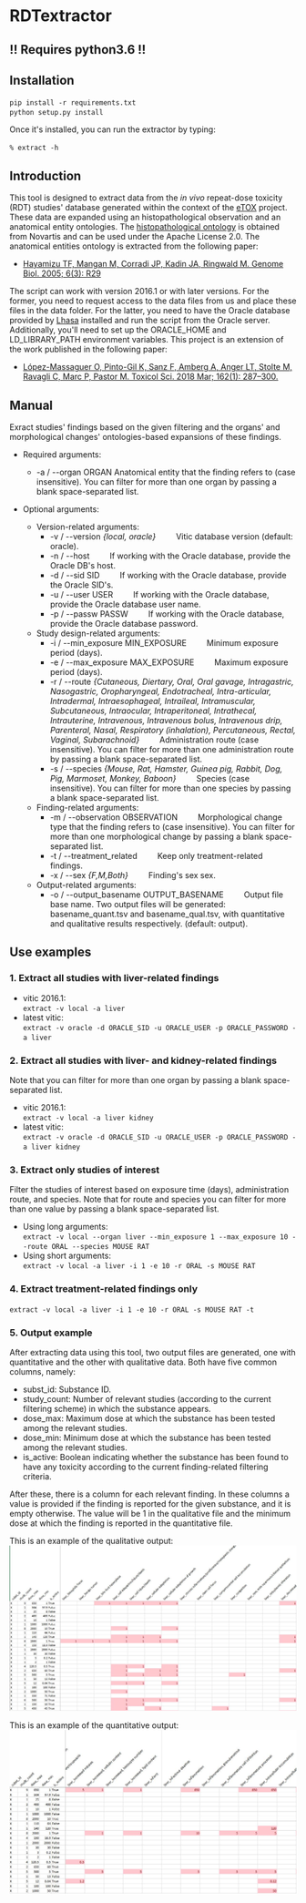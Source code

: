 # RDTextractor

## !! Requires python3.6 !!

## Installation
`pip install -r requirements.txt`  
`python setup.py install`

Once it's installed, you can run the extractor by typing:

`% extract -h`

## Introduction
This tool is designed to extract data from the _in vivo_ repeat-dose toxicity (RDT) studies' database generated within the context of the [eTOX](http://www.etoxproject.eu/) project. These data are expanded using an histopathological observation and an anatomical entity ontologies. The [histopathological ontology](https://github.com/Novartis/hpath/blob/master/LICENSE.txt) is obtained from Novartis and can be used under the Apache License 2.0. The anatomical entities ontology is extracted from the following paper:
- [Hayamizu TF, Mangan M, Corradi JP, Kadin JA, Ringwald M. Genome Biol. 2005; 6(3): R29](https://www.ncbi.nlm.nih.gov/pmc/articles/PMC1088948/)

The script can work with version 2016.1 or with later versions. For the former, you need to request access to the data files from us and place these files in the data folder. For the latter, you need to have the Oracle database provided by [Lhasa](https://www.lhasalimited.org/) installed and run the script from the Oracle server. Additionally, you'll need to set up the ORACLE_HOME and LD_LIBRARY_PATH environment variables.
This project is an extension of the work published in the following paper:
- [López-Massaguer O, Pinto-Gil K, Sanz F, Amberg A, Anger LT, Stolte M, Ravagli C, Marc P, Pastor M. Toxicol Sci. 2018 Mar; 162(1): 287–300.](https://www.ncbi.nlm.nih.gov/pmc/articles/PMC5837688/)

## Manual
Exract studies' findings based on the given filtering and the organs' and
morphological changes' ontologies-based expansions of these findings. 

- Required arguments:
  - -a / --organ ORGAN
Anatomical entity that the finding refers to (case insensitive). You can filter for more than one organ by passing a blank space-separated list. 

- Optional arguments:
  - Version-related arguments:
    - -v / --version _{local, oracle}_
&nbsp;&nbsp;&nbsp;&nbsp;&nbsp;&nbsp;&nbsp;&nbsp;Vitic database version (default: oracle).
    - -n / --host 
&nbsp;&nbsp;&nbsp;&nbsp;&nbsp;&nbsp;&nbsp;&nbsp;If working with the Oracle database, provide the Oracle DB's host.
    - -d / --sid SID
&nbsp;&nbsp;&nbsp;&nbsp;&nbsp;&nbsp;&nbsp;&nbsp;If working with the Oracle database, provide the Oracle SID's.
    - -u / --user USER
&nbsp;&nbsp;&nbsp;&nbsp;&nbsp;&nbsp;&nbsp;&nbsp;If working with the Oracle database, provide the Oracle database user name.
    - -p / --passw PASSW
&nbsp;&nbsp;&nbsp;&nbsp;&nbsp;&nbsp;&nbsp;&nbsp;If working with the Oracle database, provide the Oracle database password.
  - Study design-related arguments:
    - -i / --min_exposure MIN_EXPOSURE
&nbsp;&nbsp;&nbsp;&nbsp;&nbsp;&nbsp;&nbsp;&nbsp;Minimum exposure period (days).
    - -e / --max_exposure MAX_EXPOSURE
&nbsp;&nbsp;&nbsp;&nbsp;&nbsp;&nbsp;&nbsp;&nbsp;Maximum exposure period (days).
    - -r / --route _{Cutaneous, Diertary, Oral, Oral gavage, Intragastric, Nasogastric, Oropharyngeal, Endotracheal, Intra-articular, Intradermal, Intraesophageal, Intraileal, Intramuscular, Subcutaneous, Intraocular, Intraperitoneal, Intrathecal, Intrauterine, Intravenous, Intravenous bolus, Intravenous drip, Parenteral, Nasal, Respiratory (inhalation), Percutaneous, Rectal, Vaginal, Subarachnoid}_
&nbsp;&nbsp;&nbsp;&nbsp;&nbsp;&nbsp;&nbsp;&nbsp;Administration route (case insensitive). You can filter for more than one administration route by passing a blank space-separated list.
    - -s / --species _{Mouse, Rat, Hamster, Guinea pig, Rabbit, Dog, Pig, Marmoset, Monkey, Baboon}_
&nbsp;&nbsp;&nbsp;&nbsp;&nbsp;&nbsp;&nbsp;&nbsp;Species (case insensitive). You can filter for more than one species by passing a blank space-separated list.
  - Finding-related arguments:
    - -m / --observation OBSERVATION
&nbsp;&nbsp;&nbsp;&nbsp;&nbsp;&nbsp;&nbsp;&nbsp;Morphological change type that the finding refers to (case insensitive). You can filter for more than one morphological change by passing a blank space-separated list.
    - -t / --treatment_related
&nbsp;&nbsp;&nbsp;&nbsp;&nbsp;&nbsp;&nbsp;&nbsp;Keep only treatment-related findings.
    - -x / --sex _{F,M,Both}_
&nbsp;&nbsp;&nbsp;&nbsp;&nbsp;&nbsp;&nbsp;&nbsp;Finding's sex sex.
  - Output-related arguments:
    - -o / --output_basename OUTPUT_BASENAME
&nbsp;&nbsp;&nbsp;&nbsp;&nbsp;&nbsp;&nbsp;&nbsp;Output file base name. Two output files will be generated: basename_quant.tsv and basename_qual.tsv, with quantitative and qualitative results respectively. (default: output).

## Use examples
### 1. Extract all studies with liver-related findings
+ vitic 2016.1:  
  `extract -v local -a liver`
+ latest vitic:  
  `extract -v oracle -d ORACLE_SID -u ORACLE_USER -p ORACLE_PASSWORD -a liver`

### 2. Extract all studies with liver- and kidney-related findings
Note that you can filter for more than one organ by passing a blank space-separated list.  
* vitic 2016.1:  
  `extract -v local -a liver kidney`  
* latest vitic:  
  `extract -v oracle -d ORACLE_SID -u ORACLE_USER -p ORACLE_PASSWORD -a liver kidney`

### 3. Extract only studies of interest
Filter the studies of interest based on exposure time (days), administration route, and species. Note that for route and species you can filter for more than one value by passing a blank space-separated list.  
* Using long arguments:  
`extract -v local --organ liver --min_exposure 1 --max_exposure 10 --route ORAL --species MOUSE RAT`  
* Using short arguments:  
`extract -v local -a liver -i 1 -e 10 -r ORAL -s MOUSE RAT`

### 4. Extract treatment-related findings only
`extract -v local -a liver -i 1 -e 10 -r ORAL -s MOUSE RAT -t`

### 5. Output example
After extracting data using this tool, two output files are generated, one with quantitative and the other with qualitative data. Both have five common columns, namely:
- subst_id: Substance ID.
- study_count: Number of relevant studies (according to the current filtering scheme) in which the substance appears.
- dose_max: Maximum dose at which the substance has been tested among the relevant studies.
- dose_min: Minimum dose at which the substance has been tested among the relevant studies.
- is_active: Boolean indicating whether the substance has been found to have any toxicity according to the current finding-related filtering criteria.

After these, there is a column for each relevant finding. In these columns a value is provided if the finding is reported for the given substance, and it is empty otherwise. The value will be 1 in the qualitative file and the minimum dose at which the finding is reported in the quantitative file.

This is an example of the qualitative output: 
![qualiative](https://raw.githubusercontent.com/phi-grib/RDTextractor/master/img/qual.JPG)

This is an example of the quantitative output: 
![quantitative](https://raw.githubusercontent.com/phi-grib/RDTextractor/master/img/quant.JPG)
